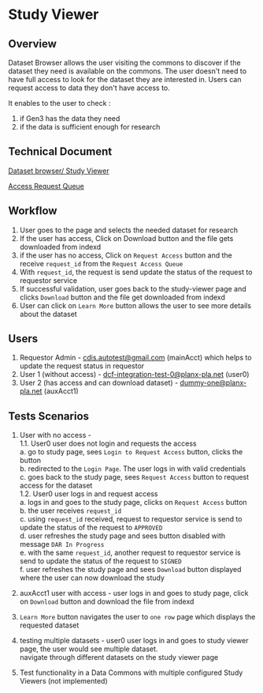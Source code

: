 # Study Viewer

## Overview
Dataset Browser allows the user visiting the commons to discover if the dataset they need is available on the commons. The user doesn't need to have full access to look for the dataset they are interested in. Users can request access to data they don't have access to.

It enables to the user to check :
1. if Gen3 has the data they need
2. if the data is sufficient enough for research 

## Technical Document
[Dataset browser/ Study Viewer](https://docs.google.com/document/d/1BLbLX4GEViJfcWFNDNN723KmC2XMHH-SWFMM_cPg6wk/)

[Access Request Queue](https://docs.google.com/document/d/1h5ZLYXb_wi2a2H3sfXrRcY41KQ0SjQF3DBtdpt2oLxE/)

## Workflow

1. User goes to the page and selects the needed dataset for research
2. If the user has access, Click on Download button and the file gets downloaded from indexd
3. if the user has no access, Click on `Request Access` button and the receive `request_id` from the `Request Access Queue`
4. With `request_id`, the request is send update the status of the request to requestor service
5. If successful validation, user goes back to the study-viewer page and clicks `Download` button and the file get downloaded from indexd
6. User can click on `Learn More` button allows the user to see more details about the dataset

## Users 

1. Requestor Admin - cdis.autotest@gmail.com (mainAcct) which helps to update the request status in requestor
2. User 1 (without access) - dcf-integration-test-0@planx-pla.net (user0)
3. User 2 (has access and can download dataset) - dummy-one@planx-pla.net (auxAcct1)

## Tests Scenarios

1. User with no access - <br>
1.1. User0 user does not login and requests the access <br>
  a. go to study page, sees `Login to Request Access` button, clicks the button <br>
  b. redirected to the `Login Page`. The user logs in with valid credentials  <br>
  c. goes back to the study page, sees `Request Access` button to request access for the dataset <br>
1.2. User0 user logs in and request access <br>
  a. logs in and goes to the study page, clicks on `Request Access` button <br>
  b. the user receives `request_id` <br>
  c. using `request_id` received, request to requestor service is send to update the status of the request to `APPROVED` <br>
  d. user refreshes the study page and sees button disabled with message `DAR In Progress` <br>
  e. with the same `request_id`, another request to requestor service is send to update the status of the request to `SIGNED` <br>
  f. user refreshes the study page and sees `Download` button displayed where the user can now download the study

2. auxAcct1 user with access - user logs in and goes to study page, click on `Download` button and download the file from indexd
 
3. `Learn More` button navigates the user to `one row` page which displays the requested dataset

4. testing multiple datasets - user0 user logs in and goes to study viewer page, the user would see multiple dataset. <br>
   navigate through different datasets on the study viewer page
   
5. Test functionality in a Data Commons with multiple configured Study Viewers (not implemented)
